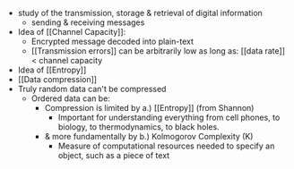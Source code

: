 - study of the transmission, storage & retrieval of digital information
	- sending & receiving messages
- Idea of [[Channel Capacity]]:
	- Encrypted message decoded into plain-text
	- [[Transmission errors]] can be arbitrarily low as long as:
		[[data rate]] < channel capacity
- Idea of [[Entropy]]
- [[Data compression]]
- Truly random data can't be compressed
	- Ordered data can be:
		- Compression is limited by a.) [[Entropy]] (from Shannon)
			- Important for understanding everything from cell phones, to biology, to thermodynamics, to black holes.
		- & more fundamentally by b.) Kolmogorov Complexity (K)
			- Measure of computational resources needed to specify an object, such as a piece of text